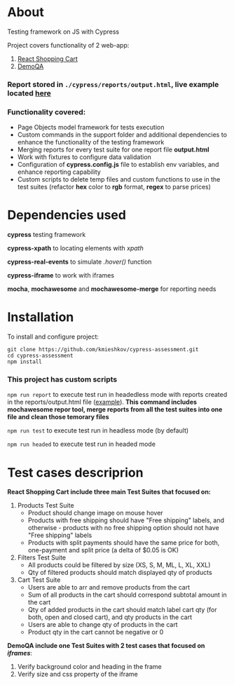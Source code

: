 # About

Testing framework  on JS with Cypress

Project covers functionality of 2 web-app:
1. <a href="https://react-shopping-cart-67954.firebaseapp.com/">React Shopping Cart</a>
2. <a href="https://demoqa.com/frames">DemoQA</a>

### Report stored in ```./cypress/reports/output.html```, live example located <a href="https://kmieshkov.github.io/">here</a>

### Functionality covered:
* Page Objects model framework for tests execution
* Custom commands in the support folder and additional dependencies to enhance the functionality of the testing framework
* Merging reports for every test suite for one report file **output.html**
* Work with fixtures to configure data validation
* Configuration of **cypress.config.js** file to establish env variables, and enhance reporting capability
* Custom scripts to delete temp files and custom functions to use in the test suites (refactor **hex** color to **rgb** format, **regex** to parse prices)

# Dependencies used
**cypress** testing framework

**cypress-xpath** to locating elements with *xpath*

**cypress-real-events** to simulate *.hover()* function

**cypress-iframe** to work with iframes

**mocha**, **mochawesome** and **mochawesome-merge** for reporting needs

# Installation

To install and configure project:
```
git clone https://github.com/kmieshkov/cypress-assessment.git
cd cypress-assessment
npm install
```

<h3>This project has custom scripts</h3>

```npm run report```  to execute test run in headedless mode with reports created in the reports/output.html file (<a href="https://github.com/kmieshkov/cypress-assessment/blob/main/cypress/reports/output.html">example</a>). **This command includes mochawesome repor tool, merge reports from all the test suites into one file and clean those temorary files** 

```npm run test``` to execute test run in headless mode (by default)

```npm run headed``` to execute test run in headed mode


# Test cases descriprion

**React Shopping Cart include three main Test Suites that focused on:**
1. Products Test Suite
   * Product should change image on mouse hover
   * Products with free shipping should have "Free shipping" labels, and otherwise - products with no free shipping option should not have "Free shipping" labels
   * Products with split payments should have the same price for both, one-payment and split price (a delta of $0.05 is OK)
2. Filters Test Suite
   * All products could be filtered by size (XS, S, M, ML, L, XL, XXL)
   * Qty of filtered products should match displayed qty of products
3. Cart Test Suite
   * Users are able to arr and remove products from the cart
   * Sum of all products in the cart should correspond subtotal amount in the cart
   * Qty of added products in the cart should match label cart qty (for both, open and closed cart), and qty products in the cart
   * Users are able to change qty of products in the cart
   * Product qty in the cart cannot be negative or 0


**DemoQA include one Test Suites with 2 test cases that focused on *iframes***:
1. Verify background color and heading in the frame
2. Verify size and css property of the iframe

